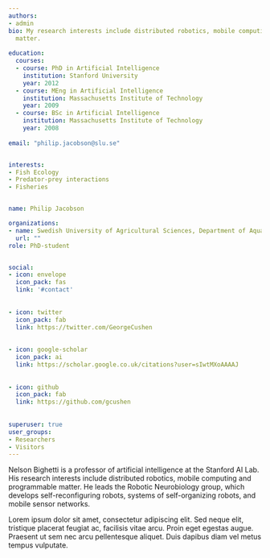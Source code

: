 ```yaml
---
authors:
- admin
bio: My research interests include distributed robotics, mobile computing and programmable
  matter.
  
education:
  courses:
  - course: PhD in Artificial Intelligence
    institution: Stanford University
    year: 2012
  - course: MEng in Artificial Intelligence
    institution: Massachusetts Institute of Technology
    year: 2009
  - course: BSc in Artificial Intelligence
    institution: Massachusetts Institute of Technology
    year: 2008
    
email: "philip.jacobson@slu.se"


interests:
- Fish Ecology
- Predator-prey interactions
- Fisheries


name: Philip Jacobson

organizations:
- name: Swedish University of Agricultural Sciences, Department of Aquatic Resources
  url: ""
role: PhD-student


social:
- icon: envelope
  icon_pack: fas
  link: '#contact'
  
  
- icon: twitter
  icon_pack: fab
  link: https://twitter.com/GeorgeCushen
  
  
- icon: google-scholar
  icon_pack: ai
  link: https://scholar.google.co.uk/citations?user=sIwtMXoAAAAJ
  
  
- icon: github
  icon_pack: fab
  link: https://github.com/gcushen
  
  
superuser: true
user_groups:
- Researchers
- Visitors
---
```


Nelson Bighetti is a professor of artificial intelligence at the Stanford AI Lab. His research interests include distributed robotics, mobile computing and programmable matter. He leads the Robotic Neurobiology group, which develops self-reconfiguring robots, systems of self-organizing robots, and mobile sensor networks.

Lorem ipsum dolor sit amet, consectetur adipiscing elit. Sed neque elit, tristique placerat feugiat ac, facilisis vitae arcu. Proin eget egestas augue. Praesent ut sem nec arcu pellentesque aliquet. Duis dapibus diam vel metus tempus vulputate. 
